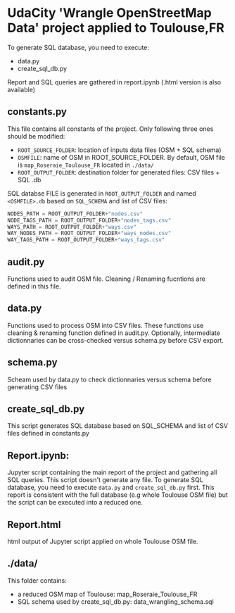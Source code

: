 # UdaCity 'Wrangle OpenStreetMap Data' project applied to Toulouse,FR
To generate SQL database, you need to execute:
- data.py
- create_sql_db.py

Report and SQL queries are gathered in report.ipynb (.html version is also available)

## constants.py
This file contains all constants of the project. Only following three ones should be modified:
- `ROOT_SOURCE_FOLDER`: location of inputs data files (OSM + SQL schema)
- `OSMFILE`: name of OSM in ROOT_SOURCE_FOLDER. By default, OSM file is `map_Roseraie_Toulouse_FR` located in `./data/`
- `ROOT_OUTPUT_FOLDER`: destination folder for generated files: CSV files + SQL .db

SQL databse FILE is generated in `ROOT_OUTPUT_FOLDER` and named `<OSMFILE>.db` based on `SQL_SCHEMA`  and list of CSV files:

```python
NODES_PATH = ROOT_OUTPUT_FOLDER+"nodes.csv"
NODE_TAGS_PATH = ROOT_OUTPUT_FOLDER+"nodes_tags.csv"
WAYS_PATH = ROOT_OUTPUT_FOLDER+"ways.csv"
WAY_NODES_PATH = ROOT_OUTPUT_FOLDER+"ways_nodes.csv"
WAY_TAGS_PATH = ROOT_OUTPUT_FOLDER+"ways_tags.csv"
```

## audit.py
Functions used to audit OSM file.
Cleaning / Renaming fucntions are defined in this file.

## data.py
Functions used to process OSM into CSV files. These functions use cleaning & renaming function defined in audit.py. Optionally, intermediate dictionnaries can be cross-checked versus schema.py before CSV export.

## schema.py
Scheam used by data.py to check dictionnaries versus schema before generating CSV files

## create_sql_db.py
This script generates SQL database based on SQL_SCHEMA and list of CSV files defined in constants.py

## Report.ipynb: 
Jupyter script containing the main report of the project and gathering all SQL queries. This script doesn't generate any file. To generate SQL database, you need to execute `data.py` and `create_sql_db.py` first. This report is consistent with the full database (e.g whole Toulouse OSM file) but the script can be executed into a reduced one. 

## Report.html
html output of Jupyter script applied on whole Toulouse OSM file.

## ./data/
This folder contains:
- a reduced OSM map of Toulouse: map_Roseraie_Toulouse_FR
- SQL schema used by create_sql_db.py: data_wrangling_schema.sql
